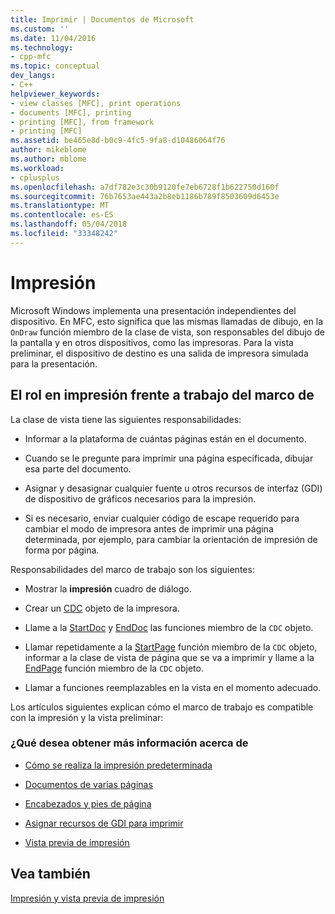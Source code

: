 ```yaml
---
title: Imprimir | Documentos de Microsoft
ms.custom: ''
ms.date: 11/04/2016
ms.technology:
- cpp-mfc
ms.topic: conceptual
dev_langs:
- C++
helpviewer_keywords:
- view classes [MFC], print operations
- documents [MFC], printing
- printing [MFC], from framework
- printing [MFC]
ms.assetid: be465e8d-b0c9-4fc5-9fa8-d10486064f76
author: mikeblome
ms.author: mblome
ms.workload:
- cplusplus
ms.openlocfilehash: a7df782e3c30b9120fe7eb6728f1b622750d160f
ms.sourcegitcommit: 76b7653ae443a2b8eb1186b789f8503609d6453e
ms.translationtype: MT
ms.contentlocale: es-ES
ms.lasthandoff: 05/04/2018
ms.locfileid: "33348242"
---
```

# <a name="printing"></a>Impresión
Microsoft Windows implementa una presentación independientes del dispositivo. En MFC, esto significa que las mismas llamadas de dibujo, en la `OnDraw` función miembro de la clase de vista, son responsables del dibujo de la pantalla y en otros dispositivos, como las impresoras. Para la vista preliminar, el dispositivo de destino es una salida de impresora simulada para la presentación.  
  
##  <a name="_core_your_role_in_printing_vs.._the_framework.92.s_role"></a> El rol en impresión frente a trabajo del marco de  
 La clase de vista tiene las siguientes responsabilidades:  
  
-   Informar a la plataforma de cuántas páginas están en el documento.  
  
-   Cuando se le pregunte para imprimir una página especificada, dibujar esa parte del documento.  
  
-   Asignar y desasignar cualquier fuente u otros recursos de interfaz (GDI) de dispositivo de gráficos necesarios para la impresión.  
  
-   Si es necesario, enviar cualquier código de escape requerido para cambiar el modo de impresora antes de imprimir una página determinada, por ejemplo, para cambiar la orientación de impresión de forma por página.  
  
 Responsabilidades del marco de trabajo son los siguientes:  
  
-   Mostrar la **impresión** cuadro de diálogo.  
  
-   Crear un [CDC](../mfc/reference/cdc-class.md) objeto de la impresora.  
  
-   Llame a la [StartDoc](../mfc/reference/cdc-class.md#startdoc) y [EndDoc](../mfc/reference/cdc-class.md#enddoc) las funciones miembro de la `CDC` objeto.  
  
-   Llamar repetidamente a la [StartPage](../mfc/reference/cdc-class.md#startpage) función miembro de la `CDC` objeto, informar a la clase de vista de página que se va a imprimir y llame a la [EndPage](../mfc/reference/cdc-class.md#endpage) función miembro de la `CDC` objeto.  
  
-   Llamar a funciones reemplazables en la vista en el momento adecuado.  
  
 Los artículos siguientes explican cómo el marco de trabajo es compatible con la impresión y la vista preliminar:  
  
### <a name="what-do-you-want-to-know-more-about"></a>¿Qué desea obtener más información acerca de  
  
-   [Cómo se realiza la impresión predeterminada](../mfc/how-default-printing-is-done.md)  
  
-   [Documentos de varias páginas](../mfc/multipage-documents.md)  
  
-   [Encabezados y pies de página](../mfc/headers-and-footers.md)  
  
-   [Asignar recursos de GDI para imprimir](../mfc/allocating-gdi-resources.md)  
  
-   [Vista previa de impresión](../mfc/print-preview-architecture.md)  
  
## <a name="see-also"></a>Vea también  
 [Impresión y vista previa de impresión](../mfc/printing-and-print-preview.md)

